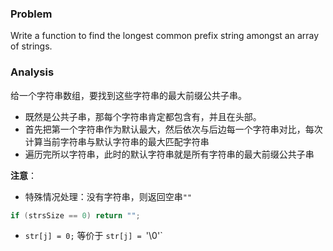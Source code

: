 ### Problem
Write a function to find the longest common prefix string amongst an array of strings.



### Analysis
给一个字符串数组，要找到这些字符串的最大前缀公共子串。

- 既然是公共子串，那每个字符串肯定都包含有，并且在头部。
- 首先把第一个字符串作为默认最大，然后依次与后边每一个字符串对比，每次计算当前字符串与默认字符串的最大匹配字符串
- 遍历完所以字符串，此时的默认字符串就是所有字符串的最大前缀公共子串


**注意**：
- 特殊情况处理：没有字符串，则返回空串`""`
``` cpp
if (strsSize == 0) return "";
```
- `str[j] = 0;` 等价于 `str[j] = `'\0'`
